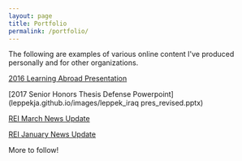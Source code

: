 ```yaml
---
layout: page
title: Portfolio
permalink: /portfolio/
---
```

The following are examples of various online content I've produced personally and for other organizations. 

[2016 Learning Abroad Presentation](https://www.youtube.com/watch?v=uneK7iSBot4)

[2017 Senior Honors Thesis Defense Powerpoint](leppekja.github.io/images/leppek_iraq pres_revised.pptx) 

[REI March News Update](https://reicenter.org/about/news/2017-rei-projects-across-michigan)

[REI January News Update](https://reicenter.org/about/news/apply-to-the-2017-innovation-fellows-program)



More to follow!
